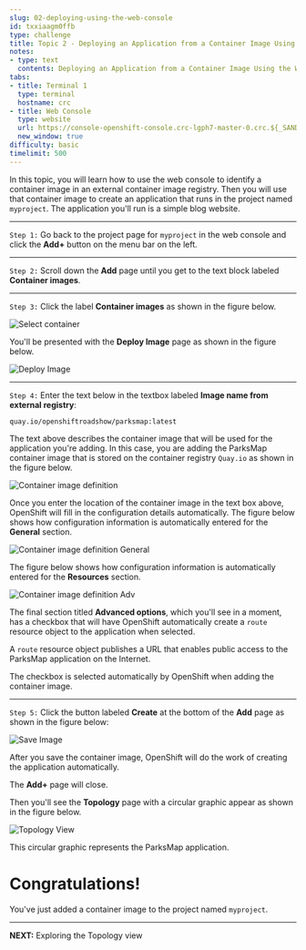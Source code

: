 ```yaml
---
slug: 02-deploying-using-the-web-console
id: txxiaagm0ffb
type: challenge
title: Topic 2 - Deploying an Application from a Container Image Using the Web Console
notes:
- type: text
  contents: Deploying an Application from a Container Image Using the Web Console
tabs:
- title: Terminal 1
  type: terminal
  hostname: crc
- title: Web Console
  type: website
  url: https://console-openshift-console.crc-lgph7-master-0.crc.${_SANDBOX_ID}.instruqt.io
  new_window: true
difficulty: basic
timelimit: 500
---
```

In this topic, you will learn how to use the web console to identify a container image in an external container image registry. Then you will use that container image to create an application that runs in the project named `myproject`. The application you'll run is a simple blog website.

----

`Step 1:` Go back to the project page for `myproject` in the web console and click the **Add+** button on the menu bar on the left.

----

`Step 2:` Scroll down the **Add** page until you get to the text block labeled **Container images**.

----

`Step 3:`  Click the label **Container images** as shown in the figure below.

![Select container](../assets/select-container-with-code.png)


You'll be presented with the **Deploy Image** page as shown in the figure below.

![Deploy Image](../assets/deploy-container.png)

----

`Step 4:`  Enter the text below in the textbox labeled **Image name from external registry**:

```
quay.io/openshiftroadshow/parksmap:latest
```

The text above describes the container image that will be used for the application you're adding. In this case, you are adding the ParksMap container image that is stored on the container registry `Quay.io` as shown in the figure below.

![Container image definition](../assets/config-image-00.png)

Once you enter the location of the container image in the text box above, OpenShift will fill in the configuration details automatically. The figure below shows how configuration information is automatically entered for the **General** section.

![Container image definition General](../assets/config-image-01.png)

 The figure below shows how configuration information is automatically entered for the **Resources** section.

 ![Container image definition Adv](../assets/config-image-02.png)

The final section titled **Advanced options**, which you'll see in a moment, has a checkbox that will have OpenShift automatically create a `route` resource object to the application when selected.

A `route` resource object publishes a URL that enables public access to the ParksMap application on the Internet.

The checkbox is selected automatically by OpenShift when adding the container image.

----

`Step 5:` Click the button labeled **Create** at the bottom of the **Add** page as shown in the figure below:

![Save Image](../assets/save-image-config.png)

After you save the container image, OpenShift will do the work of creating the application automatically.

The **Add+** page will close.

Then you'll see the **Topology** page with a circular graphic appear as shown in the figure below.

![Topology View](../assets/topology-view-with-app.png)

This circular graphic represents the ParksMap application.

# Congratulations!

You've just added a container image to the project named `myproject`.

----

**NEXT:** Exploring the Topology view